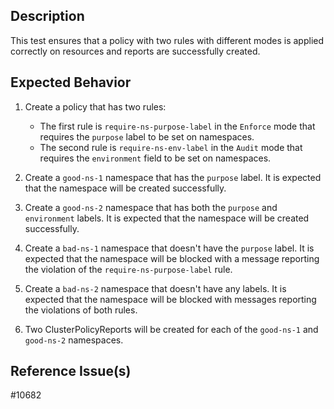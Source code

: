 ## Description

This test ensures that a policy with two rules with different modes is applied correctly on resources and reports are successfully created.

## Expected Behavior

1. Create a policy that has two rules:
    - The first rule is `require-ns-purpose-label` in the `Enforce` mode that requires the `purpose` label to be set on namespaces.
    - The second rule is `require-ns-env-label` in the `Audit` mode that requires the `environment` field to be set on namespaces.

2. Create a `good-ns-1` namespace that has the `purpose` label. It is expected that the namespace will be created successfully.

3. Create a `good-ns-2` namespace that has both the `purpose` and `environment` labels. It is expected that the namespace will be created successfully.

4. Create a `bad-ns-1` namespace that doesn't have the `purpose` label. It is expected that the namespace will be blocked with a message reporting the violation of the `require-ns-purpose-label` rule.

5. Create a `bad-ns-2` namespace that doesn't have any labels. It is expected that the namespace will be blocked with messages reporting the violations of both rules.

6. Two ClusterPolicyReports will be created for each of the `good-ns-1` and `good-ns-2` namespaces.

## Reference Issue(s)

#10682

